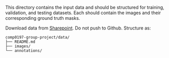 This directory contains the input data and should be structured for training, validation, and testing datasets. Each should contain the images and their corresponding ground truth masks.

Download data from [Sharepoint](https://liveuclac-my.sharepoint.com/personal/ucabtc6_ucl_ac_uk/_layouts/15/onedrive.aspx?id=%2Fpersonal%2Fucabtc6%5Fucl%5Fac%5Fuk%2FDocuments%2FApplied%20Deep%20Learning%2FDataset&ga=1). Do not push to Github. Structure as:

```
comp0197-group-project/data/
├── README.md
├── images/
└── annotations/
```

